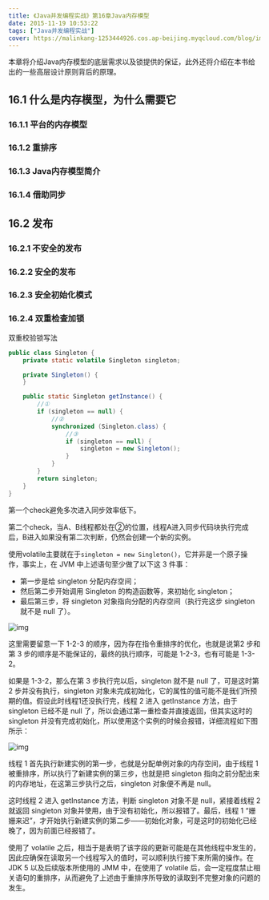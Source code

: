 ```yaml
---
title: 《Java并发编程实战》第16章Java内存模型
date: 2015-11-19 10:53:22
tags: ["Java并发编程实战"]
cover: https://malinkang-1253444926.cos.ap-beijing.myqcloud.com/blog/images/cover/千与千寻02.png
---
```


本章将介绍Java内存模型的底层需求以及锁提供的保证，此外还将介绍在本书给出的一些高层设计原则背后的原理。

<!--more-->

## 16.1 什么是内存模型，为什么需要它

### 16.1.1 平台的内存模型

### 16.1.2 重排序

### 16.1.3 Java内存模型简介

### 16.1.4 借助同步

## 16.2 发布

### 16.2.1 不安全的发布

### 16.2.2 安全的发布

### 16.2.3 安全初始化模式

### 16.2.4 双重检查加锁

双重校验锁写法

```java
public class Singleton {
    private static volatile Singleton singleton;

    private Singleton() {
    }

    public static Singleton getInstance() {
        //①
        if (singleton == null) {
          	//②
            synchronized (Singleton.class) {
                //③
                if (singleton == null) {
                    singleton = new Singleton();
                }
            }
        }
        return singleton;
    }
}
```

第一个check避免多次进入同步效率低下。

第二个check，当A、B线程都处在②的位置，线程A进入同步代码块执行完成后，B进入如果没有第二次判断，仍然会创建一个新的实例。

使用volatile主要就在于` singleton = new Singleton() `，它并非是一个原子操作，事实上，在 JVM 中上述语句至少做了以下这 3 件事：

* 第一步是给 singleton 分配内存空间；
* 然后第二步开始调用 Singleton 的构造函数等，来初始化 singleton；
* 最后第三步，将 singleton 对象指向分配的内存空间（执行完这步 singleton 就不是 null 了）。

![img](https://malinkang-1253444926.cos.ap-beijing.myqcloud.com/blog/images/Cgq2xl6BpWCAMBaVAACFIdffjfM852.png)

这里需要留意一下 1-2-3 的顺序，因为存在指令重排序的优化，也就是说第2 步和第 3 步的顺序是不能保证的，最终的执行顺序，可能是 1-2-3，也有可能是 1-3-2。

如果是 1-3-2，那么在第 3 步执行完以后，singleton 就不是 null 了，可是这时第 2 步并没有执行，singleton 对象未完成初始化，它的属性的值可能不是我们所预期的值。假设此时线程1还没执行完，线程 2 进入 getInstance 方法，由于 singleton 已经不是 null 了，所以会通过第一重检查并直接返回，但其实这时的 singleton 并没有完成初始化，所以使用这个实例的时候会报错，详细流程如下图所示：

![img](https://malinkang-1253444926.cos.ap-beijing.myqcloud.com/blog/images/Cgq2xl6BpWCAB6QQAAEKacFd0CE542.png)

线程 1 首先执行新建实例的第一步，也就是分配单例对象的内存空间，由于线程 1 被重排序，所以执行了新建实例的第三步，也就是把 singleton 指向之前分配出来的内存地址，在这第三步执行之后，singleton 对象便不再是 null。

这时线程 2 进入 getInstance 方法，判断 singleton 对象不是 null，紧接着线程 2 就返回 singleton 对象并使用，由于没有初始化，所以报错了。最后，线程 1 “姗姗来迟”，才开始执行新建实例的第二步——初始化对象，可是这时的初始化已经晚了，因为前面已经报错了。

使用了 volatile 之后，相当于是表明了该字段的更新可能是在其他线程中发生的，因此应确保在读取另一个线程写入的值时，可以顺利执行接下来所需的操作。在 JDK 5 以及后续版本所使用的 JMM 中，在使用了 volatile 后，会一定程度禁止相关语句的重排序，从而避免了上述由于重排序所导致的读取到不完整对象的问题的发生。

